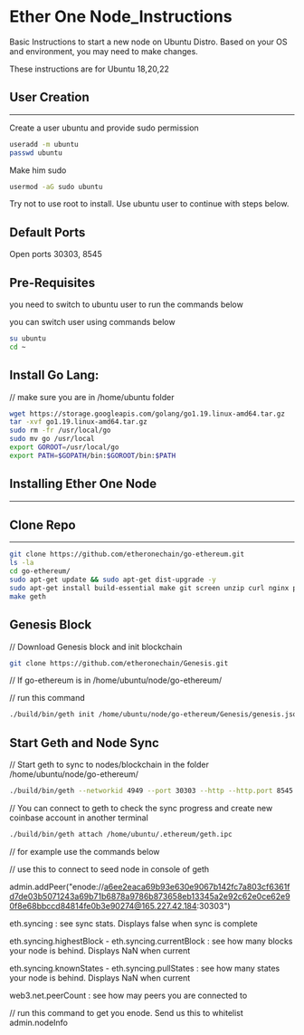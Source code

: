 # Ether One Node_Instructions

Basic Instructions to start a new node on Ubuntu Distro. Based on your OS and environment, you may need to make changes.

These instructions are for Ubuntu 18,20,22

## User Creation 
-----------------
Create a user ubuntu and provide sudo permission
```bash
useradd -m ubuntu
passwd ubuntu
```
Make him sudo

```bash
usermod -aG sudo ubuntu
```
Try not to use root to install. Use ubuntu user to continue with steps below.

## Default Ports

Open ports 30303, 8545 

## Pre-Requisites

you need to switch to ubuntu user to run the commands below

you can switch user using commands below

```bash
su ubuntu
cd ~
```



## Install Go Lang: 

// make sure you are in /home/ubuntu folder

```bash
wget https://storage.googleapis.com/golang/go1.19.linux-amd64.tar.gz
tar -xvf go1.19.linux-amd64.tar.gz
sudo rm -fr /usr/local/go
sudo mv go /usr/local
export GOROOT=/usr/local/go
export PATH=$GOPATH/bin:$GOROOT/bin:$PATH
```

## Installing Ether One Node 
---------------------------
## Clone Repo
-----------------
```bash
git clone https://github.com/etheronechain/go-ethereum.git
ls -la
cd go-ethereum/
sudo apt-get update && sudo apt-get dist-upgrade -y
sudo apt-get install build-essential make git screen unzip curl nginx pkg-config nmap xterm screen tcl -y
make geth
```

## Genesis Block

// Download Genesis block and init blockchain

```bash
git clone https://github.com/etheronechain/Genesis.git  
```

// If go-ethereum is in /home/ubuntu/node/go-ethereum/

// run this command

```bash
./build/bin/geth init /home/ubuntu/node/go-ethereum/Genesis/genesis.json
```

Start Geth and Node Sync
----------------- 
// Start geth to sync to nodes/blockchain in the folder /home/ubuntu/node/go-ethereum/

```bash
./build/bin/geth --networkid 4949 --port 30303 --http --http.port 8545 --http.addr <Host IP Address> --http.api personal,eth,net --http.corsdomain '*' --allow-insecure-unlock  --syncmode full
```

// You can connect to geth to check the sync progress and create new coinbase account in another terminal

```bash
./build/bin/geth attach /home/ubuntu/.ethereum/geth.ipc
```

// for example use the commands below 

// use this to connect to seed node in console of geth

admin.addPeer("enode://a6ee2eaca69b93e630e9067b142fc7a803cf6361fd7de03b5071243a69b71b6878a9786b873658eb13345a2e92c62e0ce62e90f8e68bbccd84814fe0b3e90274@165.227.42.184:30303")

eth.syncing : see sync stats. Displays false when sync is complete

eth.syncing.highestBlock - eth.syncing.currentBlock : see how many blocks your node is behind. Displays NaN when current

eth.syncing.knownStates - eth.syncing.pullStates : see how many states your node is behind. Displays NaN when current

web3.net.peerCount : see how may peers you are connected to

// run this command to get you enode. Send us this to whitelist
admin.nodeInfo
